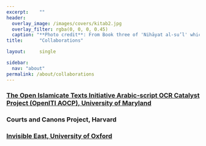 ```yaml
---
excerpt:	""
header:
  overlay_image: /images/covers/kitab2.jpg
  overlay_filter: rgba(0, 0, 0, 0.45)
  caption: "**Photo credit**: From Book three of 'Nihāyat al-su’l' which gives instructions on using lances. Dated 773/1371 (Add. MS. 18866, f. 113r)"
title:		"Collaborations"

layout:		single

sidebar:
  nav: "about"
permalink: /about/collaborations
---
```


### [The Open Islamicate Texts Initiative Arabic-script OCR Catalyst Project (OpenITI AOCP), University of Maryland](https://mith.umd.edu/research/openiti-aocp/)

### Courts and Canons Project, Harvard

### [Invisible East, University of Oxford](https://invisibleeast.web.ox.ac.uk/home#/)

